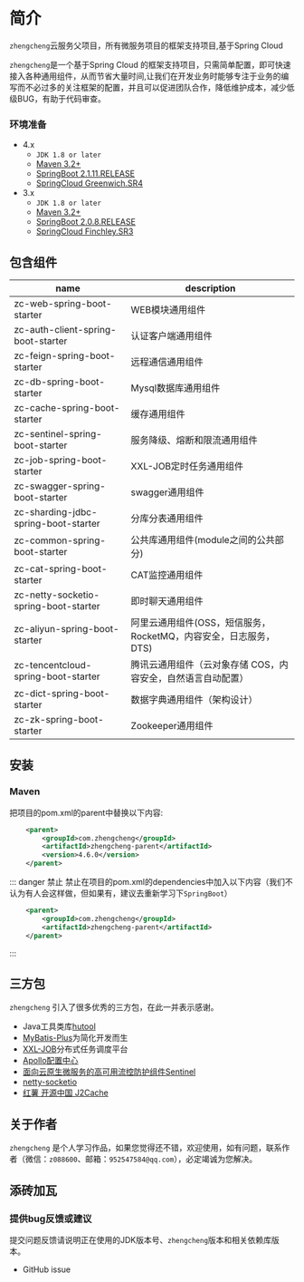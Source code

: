 # 简介

`zhengcheng`云服务父项目，所有微服务项目的框架支持项目,基于Spring Cloud


`zhengcheng`是一个基于Spring Cloud 的框架支持项目，只需简单配置，即可快速接入各种通用组件，从而节省大量时间,让我们在开发业务时能够专注于业务的编写而不必过多的关注框架的配置，并且可以促进团队合作，降低维护成本，减少低级BUG，有助于代码审查。



### **环境准备**

- 4.x
    - `JDK 1.8 or later`
    - [Maven 3.2+](https://maven.apache.org/download.cgi)
    - [SpringBoot 2.1.11.RELEASE](https://spring.io/projects/spring-boot)
    - [SpringCloud Greenwich.SR4](https://cloud.spring.io/spring-cloud-static/Greenwich.SR4/single/spring-cloud.html)
- 3.x
    - `JDK 1.8 or later`
    - [Maven 3.2+](https://maven.apache.org/download.cgi)
    - [SpringBoot 2.0.8.RELEASE](https://spring.io/projects/spring-boot)
    - [SpringCloud Finchley.SR3](https://cloud.spring.io/spring-cloud-static/Finchley.SR4/single/spring-cloud.html)

## 包含组件

 name | description
---|---
zc-web-spring-boot-starter | WEB模块通用组件
zc-auth-client-spring-boot-starter | 认证客户端通用组件
zc-feign-spring-boot-starter | 远程通信通用组件
zc-db-spring-boot-starter | Mysql数据库通用组件
zc-cache-spring-boot-starter | 缓存通用组件
zc-sentinel-spring-boot-starter | 服务降级、熔断和限流通用组件
zc-job-spring-boot-starter | XXL-JOB定时任务通用组件
zc-swagger-spring-boot-starter | swagger通用组件
zc-sharding-jdbc-spring-boot-starter | 分库分表通用组件
zc-common-spring-boot-starter | 公共库通用组件(module之间的公共部分)
zc-cat-spring-boot-starter | CAT监控通用组件
zc-netty-socketio-spring-boot-starter | 即时聊天通用组件
zc-aliyun-spring-boot-starter | 阿里云通用组件(OSS，短信服务，RocketMQ，内容安全，日志服务，DTS)
zc-tencentcloud-spring-boot-starter | 腾讯云通用组件（云对象存储 COS，内容安全，自然语言自动配置）
zc-dict-spring-boot-starter | 数据字典通用组件（架构设计）
zc-zk-spring-boot-starter | Zookeeper通用组件

## 安装

### Maven

把项目的pom.xml的parent中替换以下内容:
```xml
    <parent>
        <groupId>com.zhengcheng</groupId>
        <artifactId>zhengcheng-parent</artifactId>
        <version>4.6.0</version>
    </parent>
```

::: danger 禁止
禁止在项目的pom.xml的dependencies中加入以下内容（我们不认为有人会这样做，但如果有，建议去重新学习下`SpringBoot`）
```xml
    <parent>
        <groupId>com.zhengcheng</groupId>
        <artifactId>zhengcheng-parent</artifactId>
    </parent>
```
:::

## 三方包

`zhengcheng` 引入了很多优秀的三方包，在此一并表示感谢。

- Java工具类库[hutool](https://hutool.cn/docs/#/)
- [MyBatis-Plus](https://mp.baomidou.com/)为简化开发而生
- [XXL-JOB](http://www.xuxueli.com/xxl-job/)分布式任务调度平台
- [Apollo配置中心](https://github.com/ctripcorp/apollo)
- [面向云原生微服务的高可用流控防护组件Sentinel](https://github.com/alibaba/Sentinel)
- [netty-socketio](https://github.com/mrniko/netty-socketio)
- [红薯 开源中国 J2Cache](https://gitee.com/ld/J2Cache)

## 关于作者

`zhengcheng` 是个人学习作品，如果您觉得还不错，欢迎使用，如有问题，联系作者（微信：`z088600`、邮箱：`952547584@qq.com`），必定竭诚为您解决。

## 添砖加瓦

### 提供bug反馈或建议

提交问题反馈请说明正在使用的JDK版本号、`zhengcheng`版本和相关依赖库版本。

- GitHub issue
